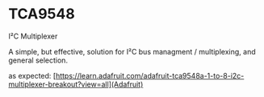 # TCA9548
I²C Multiplexer

A simple, but effective, solution for I²C bus managment / multiplexing, and general selection. 

as expected: [https://learn.adafruit.com/adafruit-tca9548a-1-to-8-i2c-multiplexer-breakout?view=all](Adafruit)

